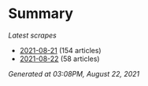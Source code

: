 # Summary
*Latest scrapes*
* [2021-08-21](https://github.com/nuuuwan/news_lk/blob/data/news_lk.2021-08-21.json) (154 articles)
* [2021-08-22](https://github.com/nuuuwan/news_lk/blob/data/news_lk.2021-08-22.json) (58 articles)

*Generated at 03:08PM, August 22, 2021*